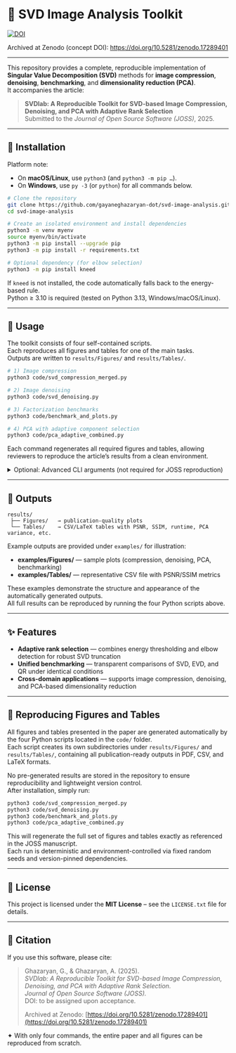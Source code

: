 # 📘 SVD Image Analysis Toolkit

[![DOI](https://zenodo.org/badge/DOI/10.5281/zenodo.17289401.svg)](https://doi.org/10.5281/zenodo.17289401)

Archived at Zenodo (concept DOI): https://doi.org/10.5281/zenodo.17289401

---

This repository provides a complete, reproducible implementation of **Singular Value Decomposition (SVD)** methods for **image compression**, **denoising**, **benchmarking**, and **dimensionality reduction (PCA)**.  
It accompanies the article:

> **SVDlab: A Reproducible Toolkit for SVD-based Image Compression, Denoising, and PCA with Adaptive Rank Selection**  
> Submitted to the *Journal of Open Source Software (JOSS)*, 2025.

---

## 🔧 Installation

Platform note:  
- On **macOS/Linux**, use `python3` (and `python3 -m pip …`).  
- On **Windows**, use `py -3` (or `python`) for all commands below.

```bash
# Clone the repository
git clone https://github.com/gayaneghazaryan-dot/svd-image-analysis.git
cd svd-image-analysis

# Create an isolated environment and install dependencies
python3 -m venv myenv
source myenv/bin/activate
python3 -m pip install --upgrade pip
python3 -m pip install -r requirements.txt

# Optional dependency (for elbow selection)
python3 -m pip install kneed
```

If `kneed` is not installed, the code automatically falls back to the energy-based rule.  
Python ≥ 3.10 is required (tested on Python 3.13, Windows/macOS/Linux).

---

## 🚀 Usage

The toolkit consists of four self-contained scripts.  
Each reproduces all figures and tables for one of the main tasks.  
Outputs are written to `results/Figures/` and `results/Tables/`.

```bash
# 1) Image compression
python3 code/svd_compression_merged.py

# 2) Image denoising
python3 code/svd_denoising.py

# 3) Factorization benchmarks
python3 code/benchmark_and_plots.py

# 4) PCA with adaptive component selection
python3 code/pca_adaptive_combined.py
```

Each command regenerates all required figures and tables, allowing reviewers to reproduce the article’s results from a clean environment.

<details>
<summary>Optional: Advanced CLI arguments (not required for JOSS reproduction)</summary>

```bash
# Use a different built-in image
python3 code/benchmark_and_plots.py --input=camera

# Resize before processing (HxW)
python3 code/benchmark_and_plots.py --resize=256x256

# Add noise and benchmark on noisy input
python3 code/benchmark_and_plots.py --use_noisy --sigma=0.10

# Change adaptive energy threshold and strategies
python3 code/benchmark_and_plots.py --energy=0.995 --strategies energy elbow
```
</details>

---

## 📂 Outputs

```
results/
 ├── Figures/   → publication-quality plots
 └── Tables/    → CSV/LaTeX tables with PSNR, SSIM, runtime, PCA variance, etc.
```

Example outputs are provided under `examples/` for illustration:

- **examples/Figures/** — sample plots (compression, denoising, PCA, benchmarking)  
- **examples/Tables/** — representative CSV file with PSNR/SSIM metrics  

These examples demonstrate the structure and appearance of the automatically generated outputs.  
All full results can be reproduced by running the four Python scripts above.

---

## ✨ Features

- **Adaptive rank selection** — combines energy thresholding and elbow detection for robust SVD truncation  
- **Unified benchmarking** — transparent comparisons of SVD, EVD, and QR under identical conditions  
- **Cross-domain applications** — supports image compression, denoising, and PCA-based dimensionality reduction  

---

## 🔁 Reproducing Figures and Tables

All figures and tables presented in the paper are generated automatically by the four Python scripts located in the `code/` folder.  
Each script creates its own subdirectories under `results/Figures/` and `results/Tables/`, containing all publication-ready outputs in PDF, CSV, and LaTeX formats.

No pre-generated results are stored in the repository to ensure reproducibility and lightweight version control.  
After installation, simply run:

```bash
python3 code/svd_compression_merged.py
python3 code/svd_denoising.py
python3 code/benchmark_and_plots.py
python3 code/pca_adaptive_combined.py
```

This will regenerate the full set of figures and tables exactly as referenced in the JOSS manuscript.  
Each run is deterministic and environment-controlled via fixed random seeds and version-pinned dependencies.

---

## 📜 License

This project is licensed under the **MIT License** – see the `LICENSE.txt` file for details.

---

## 📖 Citation

If you use this software, please cite:

> Ghazaryan, G., & Ghazaryan, A. (2025).  
> *SVDlab: A Reproducible Toolkit for SVD-based Image Compression, Denoising, and PCA with Adaptive Rank Selection.*  
> *Journal of Open Source Software (JOSS).*  
> DOI: to be assigned upon acceptance.  
>  
> Archived at Zenodo: [https://doi.org/10.5281/zenodo.17289401](https://doi.org/10.5281/zenodo.17289401)

✦ With only four commands, the entire paper and all figures can be reproduced from scratch.
